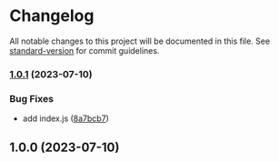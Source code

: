 # Changelog

All notable changes to this project will be documented in this file. See [standard-version](https://github.com/conventional-changelog/standard-version) for commit guidelines.

### [1.0.1](https://github.com/openflying/cli/compare/v1.0.0...v1.0.1) (2023-07-10)


### Bug Fixes

* add index.js ([8a7bcb7](https://github.com/openflying/cli/commit/8a7bcb7))



## 1.0.0 (2023-07-10)
